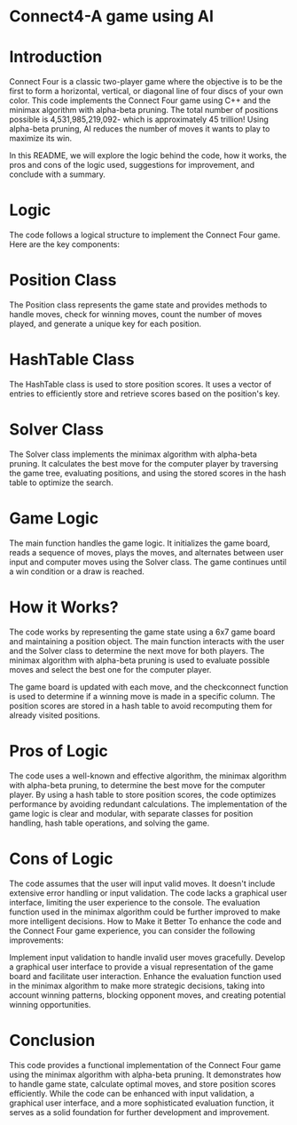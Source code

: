 # Connect4-A game using AI 
# Introduction
Connect Four is a classic two-player game where the objective is to be the first to form a horizontal, vertical, or diagonal line of four discs of your own color. This code implements the Connect Four game using C++ and the minimax algorithm with alpha-beta pruning. The total number of positions possible is 4,531,985,219,092- which is approximately 45 trillion! Using alpha-beta pruning, AI reduces the number of moves it wants to play to maximize its win.

In this README, we will explore the logic behind the code, how it works, the pros and cons of the logic used, suggestions for improvement, and conclude with a summary.

# Logic
The code follows a logical structure to implement the Connect Four game. Here are the key components:

# Position Class
The Position class represents the game state and provides methods to handle moves, check for winning moves, count the number of moves played, and generate a unique key for each position.

# HashTable Class
The HashTable class is used to store position scores. It uses a vector of entries to efficiently store and retrieve scores based on the position's key.

# Solver Class
The Solver class implements the minimax algorithm with alpha-beta pruning. It calculates the best move for the computer player by traversing the game tree, evaluating positions, and using the stored scores in the hash table to optimize the search.

# Game Logic
The main function handles the game logic. It initializes the game board, reads a sequence of moves, plays the moves, and alternates between user input and computer moves using the Solver class. The game continues until a win condition or a draw is reached.

# How it Works?
The code works by representing the game state using a 6x7 game board and maintaining a position object. The main function interacts with the user and the Solver class to determine the next move for both players. The minimax algorithm with alpha-beta pruning is used to evaluate possible moves and select the best one for the computer player.

The game board is updated with each move, and the checkconnect function is used to determine if a winning move is made in a specific column. The position scores are stored in a hash table to avoid recomputing them for already visited positions.


# Pros of Logic
The code uses a well-known and effective algorithm, the minimax algorithm with alpha-beta pruning, to determine the best move for the computer player.
By using a hash table to store position scores, the code optimizes performance by avoiding redundant calculations.
The implementation of the game logic is clear and modular, with separate classes for position handling, hash table operations, and solving the game.
# Cons of Logic
The code assumes that the user will input valid moves. It doesn't include extensive error handling or input validation.
The code lacks a graphical user interface, limiting the user experience to the console.
The evaluation function used in the minimax algorithm could be further improved to make more intelligent decisions.
How to Make it Better
To enhance the code and the Connect Four game experience, you can consider the following improvements:

Implement input validation to handle invalid user moves gracefully.
Develop a graphical user interface to provide a visual representation of the game board and facilitate user interaction.
Enhance the evaluation function used in the minimax algorithm to make more strategic decisions, taking into account winning patterns, blocking opponent moves, and creating potential winning opportunities.
# Conclusion
This code provides a functional implementation of the Connect Four game using the minimax algorithm with alpha-beta pruning. It demonstrates how to handle game state, calculate optimal moves, and store position scores efficiently. While the code can be enhanced with input validation, a graphical user interface, and a more sophisticated evaluation function, it serves as a solid foundation for further development and improvement.
